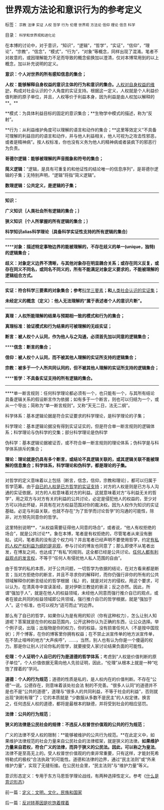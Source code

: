 # 世界观方法论和意识行为的参考定义

标签： `宗教` `法律` `实证` `人权` `哲学` `行为` `伦理` `世界观` `方法论` `信仰` `理论` `信念` `科学` 

目录： `科学和世界观和进化论`

在本博的讨论中，对于意识，“知识”，“逻辑”，“哲学”，“实证”，“信仰”，“理论”，“宗教”，“信念”，“模式”，“行为”，“对象”等概念，同样出现了混淆。笔者不对故意的，或因理解能力不足而导致的概念偷换加以澄清，仅对本博常用到的以上概念，加以补充说明的定义。



**意识：个人对世界的所有感知信息的集合；**

**人权：能够解释自身权益的意识主体的行为和意识的集合。**[人权对自身权益的维护](../../../2010/1/21/人权是价值判断的原子单位.md)，构成对社会认识的个人角度的实证支持。根据这一定义，人权就是个人利益价值判断的原子单位，并且，人权等价于利益本身，因为利益是由人权加以解释的**。**

**模式：为具体利益目标的固定的意识集合；**生物学中模式的描述，称为“反射”。

**行为：从利益维护角度可以理解的语言和动作的集合；**这里等效定义“不具备可理解的利益目的的语言和动作，并与他人利益相关，他人可视为之攻击性邪恶，或者是精神病”。按人权标准，你也没有义务为他人的精神病或者装疯下的邪恶行为负责。



**哥德尔逻辑：能够被理解的声音图象和符号的集合；**

**简义逻辑：**“逻辑，是具有可重复的和他证性的结论唯一的信息序列”，是哥德尔逻辑的子集；无特别声明，“逻辑”将指“简义逻辑”。

**数理逻辑：公共定义，是逻辑的子集；**

****

**知识：**

**广义知识｛人类社会所有逻辑的集合；｝**

**狭义知识｛个人所掌握的所有逻辑的集合；｝**

**科学知识alias科学理论｛具备科学实证性支持的所有逻辑的集合｝**

****

******对象：描述特定事物边界的能被理解的，不存在歧义的单一(unique，独特)的逻辑集合；**

**歧义：对象定义边界不清晰，与其他对象存在明显耦合关系；或存在同义反复，或存在同义不同名，或同名不同义的，所有不能满足对象定义要求的，不能被理解的逻辑组合方式。**

****

**实证：符合科学三要素的对象集合；参考**[科学三要素](../../../2009/6/5/构成科学完备性的基础断言就是三要素.md)**；和**[人类社会认识的实证集](http://blog.sina.com.cn/s/blog_5563a64d0100f8ud.html)**；**

**未经定义的概念（定义）：他人无法理解的“属于表述者个人的意识片断”。**

****

**真理：人权所能理解的结果与预期相一致的模式和行为的集合；**

**真理标准：验证模式和行为结果的可被理解的无歧实证；**

**断言：被人权个人认同，作为他人与之沟通，必须首先加以同意的逻辑集合；**

******信念：断言的集合；**

**信仰：被人权个人认同，而不被其他人理解的实证所支持的逻辑集合；**

**宗教：被多于一个人所共同认同的，但不被其他人理解的实证所支持的逻辑集合；**

******哲学：不具备实证支持的所有逻辑的集合。**

****

****单一断言规则：任何科学理论都必须有一个，也只能有一个，与其所有结论具备逻辑关系的假设断言作为依据；如有多于一个断言，则也可以归结为一个，或从一个导出；简称为“单一断言规则”。又称“天无二日，法无二纲”。

科学体系：基本逻辑论据是符合实证要求的科学理论，是科学理论的子集；

科学理论：基本逻辑论据没有得到实证证实的，但是符合单一断言规则的逻辑体系；科学理论与伪科学的交集；部分科学理论是伪科学

伪科学：基本逻辑论据被证否，或不符合单一断言规则的理论体系；伪科学是与科学体系排斥的集合；



**理论：****理论就是仍具有多个断言，或结论不具逻辑关联的**，或其逻辑关联不能被理解的信息集合**；科学体系，科学理论和伪科学，都是理论的子集。**

****

对哲学的定义意味着以上包括｛断言，信念，信仰，宗教和理论｝，都可以归属于哲学范筹。由于[自已的人权是已方哲学的实证支持](../../../2009/12/4/科学的真理标准和绝对的“真理标准”.md)；对方的人权是则是已方与人沟通的实证依据，对方的人权意味着对方的利益。这就意味着对方“与利益无关的哲学”，用之双方与对方有关的利益的公共讨论，必定是侵犯他人的权益的，至少对方可以持此怀疑，并具有在对方权益范围对你的裁决权。因为人权作为知识的实证基础，必定与利益关联，也就不存在“为了哲学而讨论哲学”的沟通的可能性，除非，对方预先同意你的哲学。

这里特别说明**，“从权益需要征得他人同意的场合”，或者说，“他人有权拒绝的场合”，就是公共讨论**。象在本博，笔者是有权拒绝的，尽管笔者从来没有删贴，试问，笔者真的没有这个权力吗？并且笔者已经声明不要使用哲学，约定[有私的人权产权利益为纲的是非观](../../../2009/10/9/完全相反的是非标准.md)，参与讨论的博友也同意了；那么即使不从笔者出发，在博友之间，也达成了“有私”的规则。这全都已经是公共讨论。[任何人都有利益观点的发言权](../../../2009/3/24/大学无书！每个人都有个人利益观点发言权.md)，不等于“任何人有侵扰他人私人范围的自由”。

由于哲学的私的本质，对于公共问题，一切哲学为依据的结论，在对方看来都是断言；当对方拒绝你的断言，并且不寻求你的解释时，而你仍强行非你的所有的公共领域解释你的断言结论的哲学根据（私）的，就是对对方的侵权。用这个要求，可以认为，在清真寺中宣读圣经，是对伊斯兰教徒的亵渎；反之亦然。因此，所谓“强加于人”，就是在他人的权益领域，未经他人同意而强行推介自已的观点，或者在彼此共同的权益领域即公共领域，强行推介自已的哲学根据，就是“强加于人”。这个标准，也可以视为“适可而止”的边界。

那么有了自已的哲学，如果你认为是有用的知识（你有这种权力），怎么让别人知道呢？答案就是在你的权益范围内，公开这种你认为正确的东西，让公众选择。举个例子说，出版；出版物是你的权力，你的权益，没有损害任何人（不是按中国现状）；开个博客，在你的博客里你拥有权益；在不禁止派宣传单的地方派宣传单，在不禁止喧哗的地方“大声疾呼”，……，当然，别人也有认为你是一个傻逼的权力。那是你让别人讨论你私的哲学，就要接受人家讨论结果负面的可能性。



**伦理：个人证明个人自已的行为是道德的哲学体系**；考虑到“人权是价值判断的原子单位”，个人价值依据无需向他人先验证明，因此，“伦理”从根本上就是一种“吃饱了撑着的”学问。

**道德：个人的行为规范**；道德的性质是私的，是人权内在的价值判断。不存在“公德”一说。公德存在，则意味着该处社会法
制的不完善。“很多人认同”的道德并不是也不是“公共的道德”，道理与“很多人的共同利益，不等于社会的利益”，否则就出现“剥削有理”了；它的本质就是
“少数服从多数不是民主”的人权定律。换言之，任何违反人权的道德，都将是最根本的缺德，并将受到社会的相应惩罚。

**法律：公共的行为规范**；

**狭义的法律是公民社会的规律：不违反人权普世价值观的公共的行为规范**；

广义的法律不受人权的限制：**能够被维护的公共行为规范。**在此定义中，如果维护法律规范的社会力量来自公民社会的法律框架，就是狭义的法律。**如果维护力量来自君权，符合广义的法律，而异于狭义的公民法。因此，可以称之为皇法**。法律不是至高无上的。受人权普世价值观的约束非常重要，只有这样，才能封死希特勒式的极权“合法执政”的可能性。道德和法律的边界，通过“民主法则”或“外来维护力量”，实现了无缝衔接。在公民社会里，“民主法则”与“维护力量”等义。

意识形态定义：专用于东方马恩哲学理论战线，有两种选择性定义。参考《[什么是意识形态](../../../2010/5/20/什么是意识形态（定义）.md)》



前一篇：[定义：文明，文化，民族和国家](../../../2010/2/11/定义：文明，文化，民族和国家.md)

后一篇：[反对转基因是吃饱着撑着](../../../2010/2/11/反对转基因是吃饱着撑着.md)